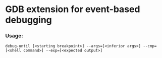 # GDB extension for event-based debugging

### Usage: 

```
debug-until [<starting breakpoint>] --args=[<inferior args>] --cmp=[<shell command>] --exp=[<expected output>]
```
